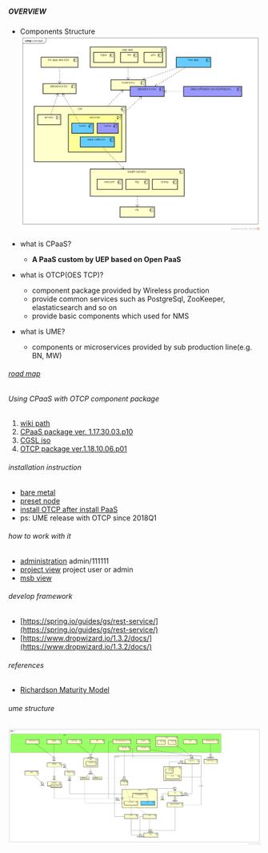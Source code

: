 ##### OVERVIEW
- Components Structure
![component structure](component_view.png)
- what is CPaaS?
    - <b>A PaaS custom by UEP based on Open PaaS</b>

- what is OTCP(OES TCP)?
    - component package provided by Wireless production 
    - provide common services such as PostgreSql, ZooKeeper, elastaticsearch and so on
    - provide basic components which used for NMS

- what is UME?
    - components or microservices provided by sub production line(e.g. BN, MW)
    
###### [road map](./roadmap.md)    

###### Using CPaaS with OTCP component package 

1. [wiki path](https://wiki.zte.com.cn/pages/viewpage.action?pageId=367729056)
2. [CPaaS package ver. 1.17.30.03.p10](https://artxa.zte.com.cn:443/artifactory/oes_tcp-release-generic/embpaas/both/v1.17.30.03.p10_1595805_1/version)
3. [CGSL iso](http://openpalette.zte.com.cn/docs/ver/v1.17.30.03.p10/installation_guide/images_release_notes.html)
4. [OTCP package ver.1.18.10.06.p01 ](https://artxa.zte.com.cn/artifactory/oes_tcp-release-generic/VERSION/v1.18.10.06.p01)

###### installation instruction

- [bare metal](./bare_scenario/README.md)
- [preset node](./preset_scenario/README.md)
- [install OTCP after install PaaS](./otcp/README.md)
- ps: UME release with OTCP since 2018Q1 

###### how to work with it
- [administration](http://ip/portaladmin/) admin/111111
- [project view](http://ip/portal/) project user or admin
- [msb view](http://ip/msb/)

###### develop framework
- [https://spring.io/guides/gs/rest-service/](https://spring.io/guides/gs/rest-service/)
- [https://www.dropwizard.io/1.3.2/docs/](https://www.dropwizard.io/1.3.2/docs/)

###### references
- [Richardson Maturity Model](https://martinfowler.com/articles/richardsonMaturityModel.html)

###### ume structure
![component view of ume](component_ume.png) 